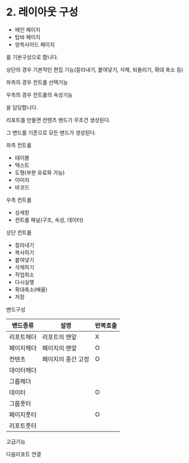 # 2. 레이아웃 구성

* 메인 페이지
* 탑바 페이지
* 양측사이드 페이지

를 기본구성으로 합니다.&#x20;



상단의 경우 기본적인 편집 기능(잘라내기, 붙여넣기, 삭제, 되돌리기, 확대 축소 등)

좌측의 경우 컨트롤 선택기능

우측의 경우 컨트롤의 속성기능

을 담당합니다.&#x20;



리포트를 만들면 컨텐츠 밴드가 무조건 생성된다.&#x20;

그 밴드를 기준으로 모든 밴드가 생성된다.&#x20;





좌측 컨트롤

* 테이블
* 텍스트
* 도형(부분 유료화 가능)
* 이미지
* 바코드

우측 컨트롤

* 상세창
* 컨트롤 패널(구조, 속성, 데이터)

상단 컨트롤

* 잘라내기
* 복사하기
* 붙여넣기
* 삭제하기
* 작업취소
* 다시실행
* 확대축소(배율)
* 저장



밴드구성

| 밴드종류  | 설명         | 반복호출 |
| ----- | ---------- | ---- |
| 리포트헤더 | 리포트의 맨앞    | X    |
| 페이지헤더 | 페이지의 맨앞    | O    |
| 컨텐츠   | 페이지의 중간 고정 | O    |
| 데이터헤더 |            |      |
| 그룹헤더  |            |      |
| 데이터   |            | O    |
| 그룹풋터  |            |      |
| 페이지풋터 |            | O    |
| 리포트풋터 |            |      |



고급기능

다음리포트 연결

